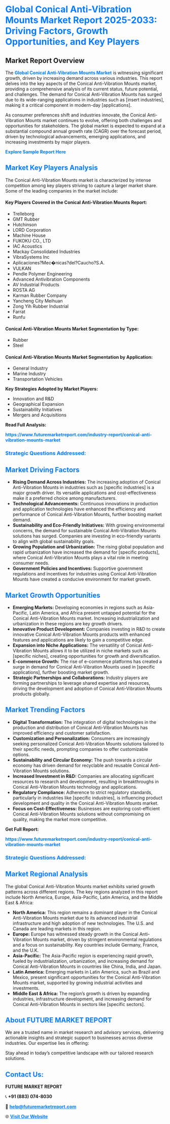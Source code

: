 <h1 style="color: #007BFF;">Global Conical Anti-Vibration Mounts Market Report 2025-2033: Driving Factors, Growth Opportunities, and Key Players</h1>

<section id="overview">
<h2>Market Report Overview</h2>
<p>The <a href="https://www.futuremarketreport.com/industry-report/conical-anti-vibration-mounts-market" style="color: #007BFF; text-decoration: none;"><strong>Global Conical Anti-Vibration Mounts Market</strong></a> is witnessing significant growth, driven by increasing demand across various industries. This report delves into the key aspects of the Conical Anti-Vibration Mounts market, providing a comprehensive analysis of its current status, future potential, and challenges. The demand for Conical Anti-Vibration Mounts has surged due to its wide-ranging applications in industries such as [insert industries], making it a critical component in modern-day [applications].</p>
<p>As consumer preferences shift and industries innovate, the Conical Anti-Vibration Mounts market continues to evolve, offering both challenges and opportunities for stakeholders. The global market is expected to expand at a substantial compound annual growth rate (CAGR) over the forecast period, driven by technological advancements, emerging applications, and increasing investments by major players.</p>
</section>

<section id="overview">
<p><a href="https://www.futuremarketreport.com/request-sample/reportId=42288" style="color: #007BFF; text-decoration: none;"><strong>Explore Sample Report Here</strong></a></p>
</section>

<section id="key-players">
<h2 style="color: #007BFF;">Market Key Players Analysis</h2>
<p>The Conical Anti-Vibration Mounts market is characterized by intense competition among key players striving to capture a larger market share. Some of the leading companies in the market include:</p>
<h4>Key Players Covered in the Conical Anti-Vibration Mounts Report:</h4>
<ul><li>Trelleborg</li><li>GMT Rubber</li><li>Hutchinson</li><li>LORD Corporation</li><li>Machine House</li><li>FUKOKU CO., LTD</li><li>IAC Acoustics</li><li>Mackay Consolidated Industries</li><li>VibraSystems Inc</li><li>Aplicaciones?Mec�nicas?del?Caucho?S.A.</li><li>VULKAN</li><li>Pendle Polymer Engineering</li><li>Advanced Antivibration Components</li><li>AV Industrial Products</li><li>ROSTA AG</li><li>Karman Rubber Company</li><li>Yancheng City Meihuan</li><li>Zong Yih Rubber Industrial</li><li>Farrat</li><li>Runfu</li></ul>
<h4>Conical Anti-Vibration Mounts Market Segmentation by Type:</h4>
<ul><li>Rubber</li><li>Steel</li></ul>

<h4>Conical Anti-Vibration Mounts Market Segmentation by Application:</h4>
<ul><li>General Industry</li><li>Marine Industry</li><li>Transportation Vehicles</li></ul>
<p><strong>Key Strategies Adopted by Market Players:</strong></p>
<ul>
<li>Innovation and R&D</li>
<li>Geographical Expansion</li>
<li>Sustainability Initiatives</li>
<li>Mergers and Acquisitions</li>
</ul>
</section>

<section>
<p><strong>Read Full Analysis: </strong></p><a href="https://www.futuremarketreport.com/industry-report/conical-anti-vibration-mounts-market" style="color: #007BFF; text-decoration: none;"><strong>https://www.futuremarketreport.com/industry-report/conical-anti-vibration-mounts-market</strong></a>
<h3 style="color: #007BFF;">Strategic Questions Addressed:</h3>
</section>

<section id="driving-factors">
<h2 style="color: #007BFF;">Market Driving Factors</h2>
<ul>
<li><strong>Rising Demand Across Industries:</strong> The increasing adoption of Conical Anti-Vibration Mounts in industries such as [specific industries] is a major growth driver. Its versatile applications and cost-effectiveness make it a preferred choice among manufacturers.</li>
<li><strong>Technological Advancements:</strong> Continuous innovations in production and application technologies have enhanced the efficiency and performance of Conical Anti-Vibration Mounts, further boosting market demand.</li>
<li><strong>Sustainability and Eco-Friendly Initiatives:</strong> With growing environmental concerns, the demand for sustainable Conical Anti-Vibration Mounts solutions has surged. Companies are investing in eco-friendly variants to align with global sustainability goals.</li>
<li><strong>Growing Population and Urbanization:</strong> The rising global population and rapid urbanization have increased the demand for [specific products], where Conical Anti-Vibration Mounts plays a vital role in meeting consumer needs.</li>
<li><strong>Government Policies and Incentives:</strong> Supportive government regulations and incentives for industries using Conical Anti-Vibration Mounts have created a conducive environment for market growth.</li>
</ul>
</section>

<section id="growth-opportunities">
<h2 style="color: #007BFF;">Market Growth Opportunities</h2>
<ul>
<li><strong>Emerging Markets:</strong> Developing economies in regions such as Asia-Pacific, Latin America, and Africa present untapped potential for the Conical Anti-Vibration Mounts market. Increasing industrialization and urbanization in these regions are key growth drivers.</li>
<li><strong>Innovative Product Development:</strong> Companies investing in R&D to create innovative Conical Anti-Vibration Mounts products with enhanced features and applications are likely to gain a competitive edge.</li>
<li><strong>Expansion into Niche Applications:</strong> The versatility of Conical Anti-Vibration Mounts allows it to be utilized in niche markets such as [specific niches], creating opportunities for growth and diversification.</li>
<li><strong>E-commerce Growth:</strong> The rise of e-commerce platforms has created a surge in demand for Conical Anti-Vibration Mounts used in [specific applications], further boosting market growth.</li>
<li><strong>Strategic Partnerships and Collaborations:</strong> Industry players are forming partnerships to leverage shared expertise and resources, driving the development and adoption of Conical Anti-Vibration Mounts products globally.</li>
</ul>
</section>

<section id="trending-factors">
<h2 style="color: #007BFF;">Market Trending Factors</h2>
<ul>
<li><strong>Digital Transformation:</strong> The integration of digital technologies in the production and distribution of Conical Anti-Vibration Mounts has improved efficiency and customer satisfaction.</li>
<li><strong>Customization and Personalization:</strong> Consumers are increasingly seeking personalized Conical Anti-Vibration Mounts solutions tailored to their specific needs, prompting companies to offer customizable options.</li>
<li><strong>Sustainability and Circular Economy:</strong> The push towards a circular economy has driven demand for recyclable and reusable Conical Anti-Vibration Mounts solutions.</li>
<li><strong>Increased Investment in R&D:</strong> Companies are allocating significant resources to research and development, resulting in breakthroughs in Conical Anti-Vibration Mounts technology and applications.</li>
<li><strong>Regulatory Compliance:</strong> Adherence to strict regulatory standards, particularly in industries like [specific industries], is influencing product development and quality in the Conical Anti-Vibration Mounts market.</li>
<li><strong>Focus on Cost-Effectiveness:</strong> Businesses are exploring cost-efficient Conical Anti-Vibration Mounts solutions without compromising on quality, making the market more competitive.</li>
</ul>
</section>

<section>
<p><strong>Get Full Report: </strong></p><a href="https://www.futuremarketreport.com/industry-report/conical-anti-vibration-mounts-market" style="color: #007BFF; text-decoration: none;"><strong>https://www.futuremarketreport.com/industry-report/conical-anti-vibration-mounts-market</strong></a>
<h3 style="color: #007BFF;">Strategic Questions Addressed:</h3>
</section>


<section id="regional-analysis">
<h2 style="color: #007BFF;">Market Regional Analysis</h2>
<p>The global Conical Anti-Vibration Mounts market exhibits varied growth patterns across different regions. The key regions analyzed in this report include North America, Europe, Asia-Pacific, Latin America, and the Middle East & Africa:</p>
<ul>
<li><strong>North America:</strong> This region remains a dominant player in the Conical Anti-Vibration Mounts market due to its advanced industrial infrastructure and high adoption of new technologies. The U.S. and Canada are leading markets in this region.</li>
<li><strong>Europe:</strong> Europe has witnessed steady growth in the Conical Anti-Vibration Mounts market, driven by stringent environmental regulations and a focus on sustainability. Key countries include Germany, France, and the U.K.</li>
<li><strong>Asia-Pacific:</strong> The Asia-Pacific region is experiencing rapid growth, fueled by industrialization, urbanization, and increasing demand for Conical Anti-Vibration Mounts in countries like China, India, and Japan.</li>
<li><strong>Latin America:</strong> Emerging markets in Latin America, such as Brazil and Mexico, present significant opportunities for the Conical Anti-Vibration Mounts market, supported by growing industrial activities and investments.</li>
<li><strong>Middle East & Africa:</strong> The region’s growth is driven by expanding industries, infrastructure development, and increasing demand for Conical Anti-Vibration Mounts in sectors like [specific sectors].</li>
</ul>
</section>

<footer>
<h2 style="color: #007BFF;">About FUTURE MARKET REPORT</h2>
<p>We are a trusted name in market research and advisory services, delivering actionable insights and strategic support to businesses across diverse industries. Our expertise lies in offering:</p>

<p>Stay ahead in today’s competitive landscape with our tailored research solutions.</p>

<h2 style="color: #007BFF;">Contact Us:</h2>
<p><strong>FUTURE MARKET REPORT</strong></p>
<p>📞 <strong>+91 (883) 074-8030</strong></p>
<p>📧 <strong><a href="mailto:help@futuremarketreport.com" style="color: #007BFF;">help@futuremarketreport.com</a></strong></p>
<p>🌐 <strong><a href="https://www.futuremarketreport.com/" style="color: #007BFF;">Visit Our Website</a></strong></p>
</footer>